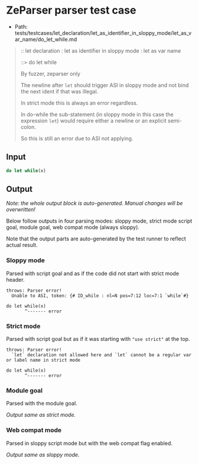 # ZeParser parser test case

- Path: tests/testcases/let_declaration/let_as_identifier_in_sloppy_mode/let_as_var_name/do_let_while.md

> :: let declaration : let as identifier in sloppy mode : let as var name
>
> ::> do let while
>
> By fuzzer, zeparser only
>
> The newline after `let` should trigger ASI in sloppy mode and not bind the next ident if that was illegal.
>
> In strict mode this is always an error regardless.
>
> In do-while the sub-statement (in sloppy mode in this case the expression `let`) would require either a newline or an explicit semi-colon.
>
> So this is still an error due to ASI not applying.

## Input

`````js
do let while(x)
`````

## Output

_Note: the whole output block is auto-generated. Manual changes will be overwritten!_

Below follow outputs in four parsing modes: sloppy mode, strict mode script goal, module goal, web compat mode (always sloppy).

Note that the output parts are auto-generated by the test runner to reflect actual result.

### Sloppy mode

Parsed with script goal and as if the code did not start with strict mode header.

`````
throws: Parser error!
  Unable to ASI, token: {# ID_while : nl=N pos=7:12 loc=7:1 `while`#}

do let while(x)
       ^------- error
`````

### Strict mode

Parsed with script goal but as if it was starting with `"use strict"` at the top.

`````
throws: Parser error!
  `let` declaration not allowed here and `let` cannot be a regular var or label name in strict mode

do let while(x)
       ^------- error
`````


### Module goal

Parsed with the module goal.

_Output same as strict mode._

### Web compat mode

Parsed in sloppy script mode but with the web compat flag enabled.

_Output same as sloppy mode._
